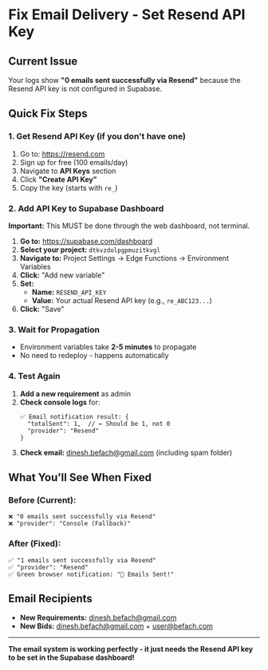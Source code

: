 # Fix Email Delivery - Set Resend API Key

## Current Issue
Your logs show **"0 emails sent successfully via Resend"** because the Resend API key is not configured in Supabase.

## Quick Fix Steps

### 1. Get Resend API Key (if you don't have one)
1. Go to: https://resend.com
2. Sign up for free (100 emails/day)
3. Navigate to **API Keys** section
4. Click **"Create API Key"**
5. Copy the key (starts with `re_`)

### 2. Add API Key to Supabase Dashboard
**Important:** This MUST be done through the web dashboard, not terminal.

1. **Go to:** https://supabase.com/dashboard
2. **Select your project:** `dtkvzdolpgpmuzitkvgl`
3. **Navigate to:** Project Settings → Edge Functions → Environment Variables
4. **Click:** "Add new variable"
5. **Set:**
   - **Name:** `RESEND_API_KEY`
   - **Value:** Your actual Resend API key (e.g., `re_ABC123...`)
6. **Click:** "Save"

### 3. Wait for Propagation
- Environment variables take **2-5 minutes** to propagate
- No need to redeploy - happens automatically

### 4. Test Again
1. **Add a new requirement** as admin
2. **Check console logs** for:
   ```
   ✅ Email notification result: {
     "totalSent": 1,  // ← Should be 1, not 0
     "provider": "Resend"
   }
   ```
3. **Check email:** dinesh.befach@gmail.com (including spam folder)

## What You'll See When Fixed

### Before (Current):
```
❌ "0 emails sent successfully via Resend"
❌ "provider": "Console (Fallback)"
```

### After (Fixed):
```
✅ "1 emails sent successfully via Resend"
✅ "provider": "Resend"
✅ Green browser notification: "📧 Emails Sent!"
```

## Email Recipients
- **New Requirements:** dinesh.befach@gmail.com
- **New Bids:** dinesh.befach@gmail.com + user@befach.com

---

**The email system is working perfectly - it just needs the Resend API key to be set in the Supabase dashboard!**